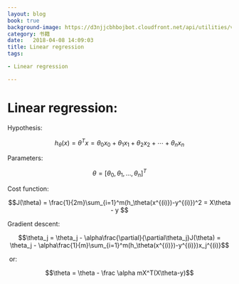 ```yaml
---
layout: blog
book: true
background-image: https://d3njjcbhbojbot.cloudfront.net/api/utilities/v1/imageproxy/https://coursera.s3.amazonaws.com/topics/ml/large-icon.png?auto=format%2Ccompress&dpr=1&w=320&h=320&fit=fill&bg=FFF
category: 书籍
date:   2018-04-08 14:09:03
title: Linear regression
tags:

- Linear regression

---
```




# Linear regression:

Hypothesis:           

$$ h_\theta(x) = \theta^Tx = \theta_0x_0 + \theta_1x_1 + \theta_2x_2 + \cdots + \theta_nx_n $$

Parameters:          

$$\theta = [\theta_0,\theta_1,\ldots,\theta_n]^T $$

Cost function:        

$$J(\theta) = \frac{1}{2m}\sum_{i=1}^m(h_\theta(x^{(i)})-y^{(i)})^2 = X\theta - y $$

Gradient descent: 

$$\theta_j = \theta_j - \alpha\frac{\partial}{\partial\theta_j}J(\theta) = \theta_j - \alpha\frac{1}{m}\sum_{i=1}^m(h_\theta(x^{(i)})-y^{(i)})x_j^{(i)}$$

​			   or:

$$\theta = \theta - \frac \alpha mX^T(X\theta-y)$$









